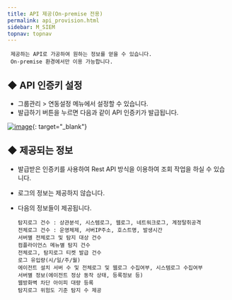 ```yaml
---
title: API 제공(On-premise 전용)
permalink: api_provision.html
sidebar: M_SIEM
topnav: topnav
---
```


     제공하는 API로 가공하여 원하는 정보를 얻을 수 있습니다.
     On-premise 환경에서만 이용 가능합니다.

## ◆ API 인증키 설정
- 그룹관리 > 연동설정 메뉴에서 설정할 수 있습니다.
- 발급하기 버튼을 누르면 다음과 같이 API 인증키가 발급됩니다.

 [![image](/docs/images/Manual/siem/api/1.png)](/docs/images/Manual/siem/api/1.png){: target="_blank"}
 

## ◆ 제공되는 정보
- 발급받은 인증키를 사용하여 Rest API 방식을 이용하여 조회 작업을 하실 수 있습니다.
- 로그의 정보는 제공하지 않습니다.
- 다음의 정보들이 제공됩니다.

      탐지로그 건수 : 상관분석, 시스템로그, 웹로그, 네트워크로그, 계정탈취공격
      전체로그 건수 : 운영체제, 서버IP주소, 호스트명, 발생시간
      서버별 전체로그 및 탐지 대상 건수
      컴플라이언스 메뉴별 탐지 건수
      전체로그, 탐지로그 티켓 발급 건수
      로그 유입량(시/일/주/월)
      에이전트 설치 서버 수 및 전체로그 및 웹로그 수집여부, 시스템로그 수집여부
      서버별 정보(에이전트 정상 동작 상태, 등록정보 등)
      웹방화벽 차단 아이피 대량 등록
      탐지로그 위험도 기준 탐지 수 제공